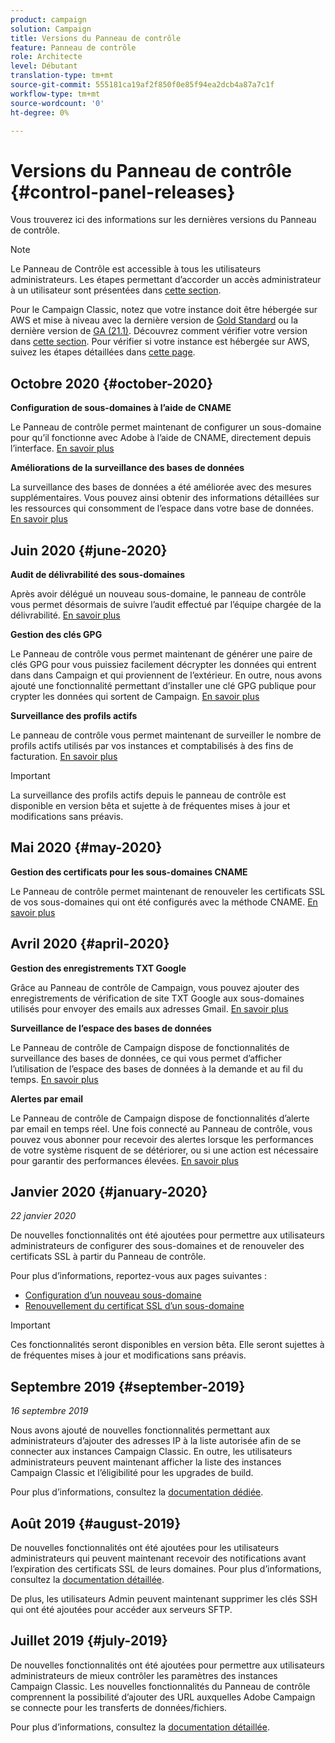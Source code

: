 ```yaml
---
product: campaign
solution: Campaign
title: Versions du Panneau de contrôle
feature: Panneau de contrôle
role: Architecte
level: Débutant
translation-type: tm+mt
source-git-commit: 555181ca19af2f850f0e85f94ea2dcb4a87a7c1f
workflow-type: tm+mt
source-wordcount: '0'
ht-degree: 0%

---
```



# Versions du Panneau de contrôle {#control-panel-releases}

Vous trouverez ici des informations sur les dernières versions du Panneau de contrôle.

>[!NOTE]
>
>Le Panneau de Contrôle est accessible à tous les utilisateurs administrateurs. Les étapes permettant d’accorder un accès administrateur à un utilisateur sont présentées dans [cette section](https://experienceleague.adobe.com/docs/control-panel/using/discover-control-panel/managing-permissions.html?lang=en#discover-control-panel).
>
>Pour le Campaign Classic, notez que votre instance doit être hébergée sur AWS et mise à niveau avec la dernière version de [Gold Standard](https://experienceleague.adobe.com/docs/campaign-classic/using/release-notes/gs-release/gs-overview.html) ou la dernière version de [GA (21.1)](https://experienceleague.adobe.com/docs/campaign-classic/using/release-notes/latest-release.html#release-notes). Découvrez comment vérifier votre version dans [cette section](https://experienceleague.adobe.com/docs/campaign-classic/using/getting-started/starting-with-adobe-campaign/launching-adobe-campaign.html#getting-your-campaign-version). Pour vérifier si votre instance est hébergée sur AWS, suivez les étapes détaillées dans [cette page](faq.md).

## Octobre 2020 {#october-2020}

**Configuration de sous-domaines à l’aide de CNAME**

Le Panneau de contrôle permet maintenant de configurer un sous-domaine pour qu’il fonctionne avec Adobe à l’aide de CNAME, directement depuis l’interface. [En savoir plus](subdomains-certificates/using/setting-up-new-subdomain.md)

**Améliorations de la surveillance des bases de données**

La surveillance des bases de données a été améliorée avec des mesures supplémentaires. Vous pouvez ainsi obtenir des informations détaillées sur les ressources qui consomment de l’espace dans votre base de données. [En savoir plus](performance-monitoring/using/database-monitoring.md)

## Juin 2020 {#june-2020}

**Audit de délivrabilité des sous-domaines**

Après avoir délégué un nouveau sous-domaine, le panneau de contrôle vous permet désormais de suivre l’audit effectué par l’équipe chargée de la délivrabilité. [En savoir plus](subdomains-certificates/using/setting-up-new-subdomain.md)

**Gestion des clés GPG**

Le Panneau de contrôle vous permet maintenant de générer une paire de clés GPG pour vous puissiez facilement décrypter les données qui entrent dans dans Campaign et qui proviennent de l’extérieur. En outre, nous avons ajouté une fonctionnalité permettant d’installer une clé GPG publique pour crypter les données qui sortent de Campaign. [En savoir plus](instances-settings/using/gpg-keys-management.md)

**Surveillance des profils actifs**

Le panneau de contrôle vous permet maintenant de surveiller le nombre de profils actifs utilisés par vos instances et comptabilisés à des fins de facturation. [En savoir plus](performance-monitoring/using/active-profiles-monitoring.md)

>[!IMPORTANT]
>
>La surveillance des profils actifs depuis le panneau de contrôle est disponible en version bêta et sujette à de fréquentes mises à jour et modifications sans préavis.

## Mai 2020 {#may-2020}

**Gestion des certificats pour les sous-domaines CNAME**

Le Panneau de contrôle permet maintenant de renouveler les certificats SSL de vos sous-domaines qui ont été configurés avec la méthode CNAME. [En savoir plus](subdomains-certificates/using/renewing-subdomain-certificate.md)

## Avril 2020 {#april-2020}

**Gestion des enregistrements TXT Google**

Grâce au Panneau de contrôle de Campaign, vous pouvez ajouter des enregistrements de vérification de site TXT Google aux sous-domaines utilisés pour envoyer des emails aux adresses Gmail. [En savoir plus](subdomains-certificates/using/managing-txt-records.md)

**Surveillance de l’espace des bases de données**

Le Panneau de contrôle de Campaign dispose de fonctionnalités de surveillance des bases de données, ce qui vous permet d’afficher l’utilisation de l’espace des bases de données à la demande et au fil du temps. [En savoir plus](performance-monitoring/using/database-monitoring.md)

**Alertes par email**

Le Panneau de contrôle de Campaign dispose de fonctionnalités d’alerte par email en temps réel. Une fois connecté au Panneau de contrôle, vous pouvez vous abonner pour recevoir des alertes lorsque les performances de votre système risquent de se détériorer, ou si une action est nécessaire pour garantir des performances élevées. [En savoir plus](performance-monitoring/using/email-alerting.md)

## Janvier 2020 {#january-2020}

*22 janvier 2020*

De nouvelles fonctionnalités ont été ajoutées pour permettre aux utilisateurs administrateurs de configurer des sous-domaines et de renouveler des certificats SSL à partir du Panneau de contrôle.

Pour plus d’informations, reportez-vous aux pages suivantes :
* [Configuration d’un nouveau sous-domaine](subdomains-certificates/using/setting-up-new-subdomain.md)
* [Renouvellement du certificat SSL d’un sous-domaine](subdomains-certificates/using/renewing-subdomain-certificate.md)

>[!IMPORTANT]
>
>Ces fonctionnalités seront disponibles en version bêta. Elle seront sujettes à de fréquentes mises à jour et modifications sans préavis.

## Septembre 2019 {#september-2019}

*16 septembre 2019*

Nous avons ajouté de nouvelles fonctionnalités permettant aux administrateurs d’ajouter des adresses IP à la liste autorisée afin de se connecter aux instances Campaign Classic.
En outre, les utilisateurs administrateurs peuvent maintenant afficher la liste des instances Campaign Classic et l’éligibilité pour les upgrades de build.

Pour plus d’informations, consultez la [documentation dédiée](instances-settings/using/ip-allow-listing-instance-access.md).

## Août 2019 {#august-2019}

De nouvelles fonctionnalités ont été ajoutées pour les utilisateurs administrateurs qui peuvent maintenant recevoir des notifications avant l’expiration des certificats SSL de leurs domaines. Pour plus d’informations, consultez la [documentation détaillée](subdomains-certificates/using/monitoring-ssl-certificates.md).

De plus, les utilisateurs Admin peuvent maintenant supprimer les clés SSH qui ont été ajoutées pour accéder aux serveurs SFTP.

## Juillet 2019 {#july-2019}

De nouvelles fonctionnalités ont été ajoutées pour permettre aux utilisateurs administrateurs de mieux contrôler les paramètres des instances Campaign Classic. Les nouvelles fonctionnalités du Panneau de contrôle comprennent la possibilité d’ajouter des URL auxquelles Adobe Campaign se connecte pour les transferts de données/fichiers.

Pour plus d’informations, consultez la [documentation détaillée](instances-settings/using/url-permissions.md).
